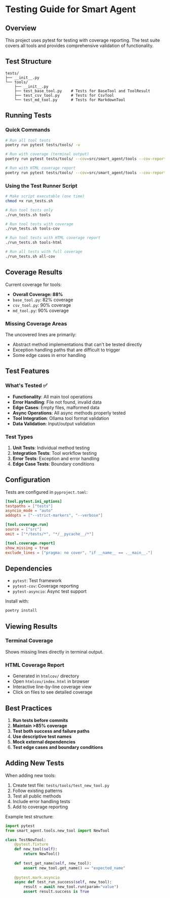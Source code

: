 # Testing Guide for Smart Agent

## Overview

This project uses pytest for testing with coverage reporting. The test suite covers all tools and provides comprehensive validation of functionality.

## Test Structure

```
tests/
├── __init__.py
└── tools/
    ├── __init__.py
    ├── test_base_tool.py    # Tests for BaseTool and ToolResult
    ├── test_csv_tool.py     # Tests for CsvTool
    └── test_md_tool.py      # Tests for MarkdownTool
```

## Running Tests

### Quick Commands

```bash
# Run all tool tests
poetry run pytest tests/tools/ -v

# Run with coverage (terminal output)
poetry run pytest tests/tools/ --cov=src/smart_agent/tools --cov-report=term-missing

# Run with HTML coverage report
poetry run pytest tests/tools/ --cov=src/smart_agent/tools --cov-report=html
```

### Using the Test Runner Script

```bash
# Make script executable (one time)
chmod +x run_tests.sh

# Run tool tests only
./run_tests.sh tools

# Run tool tests with coverage
./run_tests.sh tools-cov

# Run tool tests with HTML coverage report
./run_tests.sh tools-html

# Run all tests with full coverage
./run_tests.sh all-cov
```

## Coverage Results

Current coverage for tools:
- **Overall Coverage: 88%**
- `base_tool.py`: 82% coverage
- `csv_tool.py`: 90% coverage  
- `md_tool.py`: 90% coverage

### Missing Coverage Areas

The uncovered lines are primarily:
- Abstract method implementations that can't be tested directly
- Exception handling paths that are difficult to trigger
- Some edge cases in error handling

## Test Features

### What's Tested ✅

- **Functionality**: All main tool operations
- **Error Handling**: File not found, invalid data
- **Edge Cases**: Empty files, malformed data
- **Async Operations**: All async methods properly tested
- **Tool Integration**: Ollama tool format validation
- **Data Validation**: Input/output validation

### Test Types

1. **Unit Tests**: Individual method testing
2. **Integration Tests**: Tool workflow testing
3. **Error Tests**: Exception and error handling
4. **Edge Case Tests**: Boundary conditions

## Configuration

Tests are configured in `pyproject.toml`:

```toml
[tool.pytest.ini_options]
testpaths = ["tests"]
asyncio_mode = "auto"
addopts = ["--strict-markers", "--verbose"]

[tool.coverage.run]
source = ["src"]
omit = ["*/tests/*", "*/__pycache__/*"]

[tool.coverage.report]
show_missing = true
exclude_lines = ["pragma: no cover", "if __name__ == .__main__."]
```

## Dependencies

- `pytest`: Test framework
- `pytest-cov`: Coverage reporting
- `pytest-asyncio`: Async test support

Install with:
```bash
poetry install
```

## Viewing Results

### Terminal Coverage
Shows missing lines directly in terminal output.

### HTML Coverage Report
- Generated in `htmlcov/` directory
- Open `htmlcov/index.html` in browser
- Interactive line-by-line coverage view
- Click on files to see detailed coverage

## Best Practices

1. **Run tests before commits**
2. **Maintain >85% coverage**
3. **Test both success and failure paths**
4. **Use descriptive test names**
5. **Mock external dependencies**
6. **Test edge cases and boundary conditions**

## Adding New Tests

When adding new tools:

1. Create test file: `tests/tools/test_new_tool.py`
2. Follow existing patterns
3. Test all public methods
4. Include error handling tests
5. Add to coverage reporting

Example test structure:
```python
import pytest
from smart_agent.tools.new_tool import NewTool

class TestNewTool:
    @pytest.fixture
    def new_tool(self):
        return NewTool()
    
    def test_get_name(self, new_tool):
        assert new_tool.get_name() == "expected_name"
    
    @pytest.mark.asyncio
    async def test_run_success(self, new_tool):
        result = await new_tool.run(param="value")
        assert result.success is True
```
